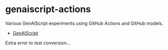 # genaiscript-actions

Various GenAIScript experiments using GitHub Actions and GitHub models.

- [GenAIScript](https://microsoft.github.io/genaiscript)

Extra error to test conversion...